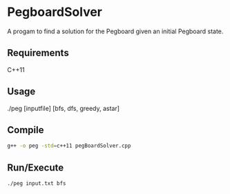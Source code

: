 # PegboardSolver
A progam to find a solution for the Pegboard given an initial Pegboard state.

## Requirements
C++11

## Usage
./peg [inputfile] [bfs, dfs, greedy, astar]

## Compile

```bash
g++ -o peg -std=c++11 pegBoardSolver.cpp
```

## Run/Execute

```bash
./peg input.txt bfs
```
